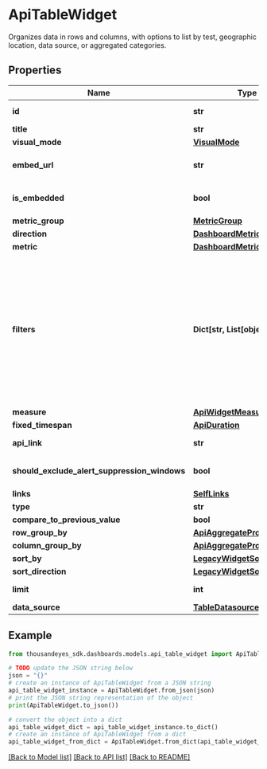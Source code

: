 # ApiTableWidget

Organizes data in rows and columns, with options to list by test, geographic location, data source, or aggregated categories.

## Properties

Name | Type | Description | Notes
------------ | ------------- | ------------- | -------------
**id** | **str** | Identifier of the widget. | [optional] [readonly] 
**title** | **str** | Title of the widget | [optional] 
**visual_mode** | [**VisualMode**](VisualMode.md) |  | [optional] 
**embed_url** | **str** | When &#x60;isEmbedded&#x60; is set to &#x60;true&#x60;, an &#x60;embedUrl&#x60; is provided. | [optional] [readonly] 
**is_embedded** | **bool** | Set to &#x60;true&#x60; if widget is marked as embedded; otherwise, set to &#x60;false&#x60;. | [optional] 
**metric_group** | [**MetricGroup**](MetricGroup.md) |  | [optional] 
**direction** | [**DashboardMetricDirection**](DashboardMetricDirection.md) |  | [optional] 
**metric** | [**DashboardMetric**](DashboardMetric.md) |  | [optional] 
**filters** | **Dict[str, List[object]]** | (Optional) Specifies the filters applied to the widget. When present, the &#x60;filters&#x60; property displays. Each filter object has two properties: &#x60;filterProperty&#x60; and &#x60;filterValue&#x60;. The &#x60;filterProperty&#x60; can be values like &#x60;AGENT&#x60;, &#x60;ENDPOINT_MACHINE_ID&#x60;, &#x60;TEST&#x60;, &#x60;MONITOR&#x60;, etc.  The &#x60;filterValue&#x60; represents an identifier array of the selected property. | [optional] 
**measure** | [**ApiWidgetMeasure**](ApiWidgetMeasure.md) |  | [optional] 
**fixed_timespan** | [**ApiDuration**](ApiDuration.md) |  | [optional] 
**api_link** | **str** |  | [optional] [readonly] 
**should_exclude_alert_suppression_windows** | **bool** | Excludes alert suppression window data if set to &#x60;true&#x60;. | [optional] 
**links** | [**SelfLinks**](SelfLinks.md) |  | [optional] 
**type** | **str** | Table widget type. | 
**compare_to_previous_value** | **bool** |  | [optional] 
**row_group_by** | [**ApiAggregateProperty**](ApiAggregateProperty.md) |  | [optional] 
**column_group_by** | [**ApiAggregateProperty**](ApiAggregateProperty.md) |  | [optional] 
**sort_by** | [**LegacyWidgetSortProperty**](LegacyWidgetSortProperty.md) |  | [optional] 
**sort_direction** | [**LegacyWidgetSortDirection**](LegacyWidgetSortDirection.md) |  | [optional] 
**limit** | **int** | Limit configured in the widget. | [optional] 
**data_source** | [**TableDatasource**](TableDatasource.md) |  | [optional] 

## Example

```python
from thousandeyes_sdk.dashboards.models.api_table_widget import ApiTableWidget

# TODO update the JSON string below
json = "{}"
# create an instance of ApiTableWidget from a JSON string
api_table_widget_instance = ApiTableWidget.from_json(json)
# print the JSON string representation of the object
print(ApiTableWidget.to_json())

# convert the object into a dict
api_table_widget_dict = api_table_widget_instance.to_dict()
# create an instance of ApiTableWidget from a dict
api_table_widget_from_dict = ApiTableWidget.from_dict(api_table_widget_dict)
```
[[Back to Model list]](../README.md#documentation-for-models) [[Back to API list]](../README.md#documentation-for-api-endpoints) [[Back to README]](../README.md)


